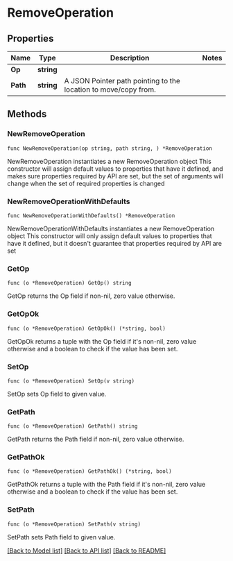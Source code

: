 # RemoveOperation

## Properties

Name | Type | Description | Notes
------------ | ------------- | ------------- | -------------
**Op** | **string** |  | 
**Path** | **string** | A JSON Pointer path pointing to the location to move/copy from. | 

## Methods

### NewRemoveOperation

`func NewRemoveOperation(op string, path string, ) *RemoveOperation`

NewRemoveOperation instantiates a new RemoveOperation object
This constructor will assign default values to properties that have it defined,
and makes sure properties required by API are set, but the set of arguments
will change when the set of required properties is changed

### NewRemoveOperationWithDefaults

`func NewRemoveOperationWithDefaults() *RemoveOperation`

NewRemoveOperationWithDefaults instantiates a new RemoveOperation object
This constructor will only assign default values to properties that have it defined,
but it doesn't guarantee that properties required by API are set

### GetOp

`func (o *RemoveOperation) GetOp() string`

GetOp returns the Op field if non-nil, zero value otherwise.

### GetOpOk

`func (o *RemoveOperation) GetOpOk() (*string, bool)`

GetOpOk returns a tuple with the Op field if it's non-nil, zero value otherwise
and a boolean to check if the value has been set.

### SetOp

`func (o *RemoveOperation) SetOp(v string)`

SetOp sets Op field to given value.


### GetPath

`func (o *RemoveOperation) GetPath() string`

GetPath returns the Path field if non-nil, zero value otherwise.

### GetPathOk

`func (o *RemoveOperation) GetPathOk() (*string, bool)`

GetPathOk returns a tuple with the Path field if it's non-nil, zero value otherwise
and a boolean to check if the value has been set.

### SetPath

`func (o *RemoveOperation) SetPath(v string)`

SetPath sets Path field to given value.



[[Back to Model list]](../README.md#documentation-for-models) [[Back to API list]](../README.md#documentation-for-api-endpoints) [[Back to README]](../README.md)


